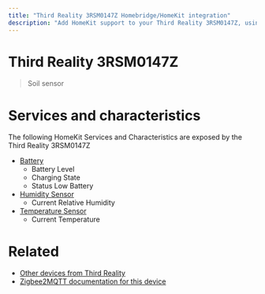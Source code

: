 ```yaml
---
title: "Third Reality 3RSM0147Z Homebridge/HomeKit integration"
description: "Add HomeKit support to your Third Reality 3RSM0147Z, using Homebridge, Zigbee2MQTT and homebridge-z2m."
---
```

<!---
This file has been GENERATED using src/docgen/docgen.ts
DO NOT EDIT THIS FILE MANUALLY!
-->
# Third Reality 3RSM0147Z
> Soil sensor


# Services and characteristics
The following HomeKit Services and Characteristics are exposed by
the Third Reality 3RSM0147Z

* [Battery](../../battery.md)
  * Battery Level
  * Charging State
  * Status Low Battery
* [Humidity Sensor](../../sensors.md)
  * Current Relative Humidity
* [Temperature Sensor](../../sensors.md)
  * Current Temperature


# Related
* [Other devices from Third Reality](../index.md#third_reality)
* [Zigbee2MQTT documentation for this device](https://www.zigbee2mqtt.io/devices/3RSM0147Z.html)